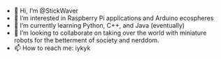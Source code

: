 - 👋 Hi, I’m @StickWaver
- 👀 I’m interested in Raspberry Pi applications and Arduino ecospheres 
- 🌱 I’m currently learning Python, C++, and Java (eventually)
- 💞️ I’m looking to collaborate on taking over the world with miniature robots for the betterment of society and nerddom.
- 📫 How to reach me: iykyk

<!---
StickWaver/StickWaver is a ✨ special ✨ repository because its `README.md` (this file) appears on your GitHub profile.
You can click the Preview link to take a look at your changes.
--->
